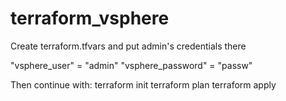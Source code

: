 # terraform_vsphere

Create terraform.tfvars and put admin's credentials there

"vsphere_user" = "admin"
"vsphere_password" = "passw"

Then continue with:
terraform init
terraform plan
terraform apply